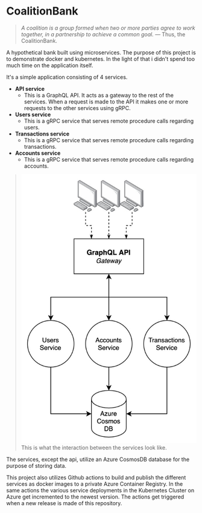 # CoalitionBank
> *A coalition is a group formed when two or more parties agree to work together, in a partnership to achieve a common goal.* &mdash; Thus, the CoalitionBank.

A hypothetical bank built using microservices. The purpose of this project is to demonstrate docker and kubernetes. In the light of that i didn't spend too much time on the application itself.

It's a simple application consisting of 4 services.
- **API service**
  - This is a GraphQL API. It acts as a gateway to the rest of the services. When a request is made to the API it makes one or more requests to the other services using gRPC.
- **Users service**
  - This is a gRPC service that serves remote procedure calls regarding users.
- **Transactions service**
  - This is a gRPC service that serves remote procedure calls regarding transactions.
- **Accounts service**
  - This is a gRPC service that serves remote procedure calls regarding accounts.

>![theoreical](docs/theoretical.jpg)
This is what the interaction between the services look like.

The services, except the api, utilize an Azure CosmosDB database for the purpose of storing data.

This project also utilizes Github actions to build and publish the different services as docker images to a private Azure Container Registry. In the same actions the various service deployments in the Kubernetes Cluster on Azure get incremented to the newest version. The actions get triggered when a new release is made of this repository.